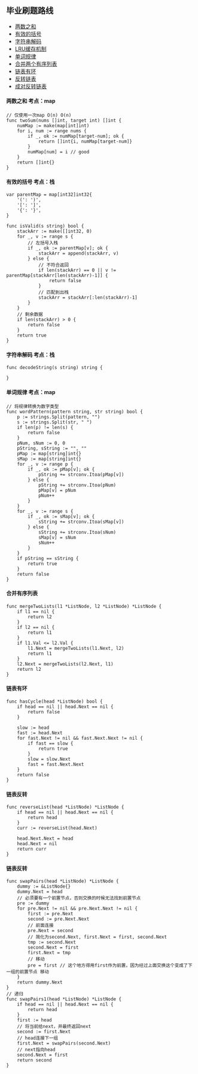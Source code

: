 ## 毕业刷题路线
- [两数之和](#twoSum)
- [有效的括号](#isValid)
- [字符串解码](#decodeString)
- [LRU缓存机制](#LRU)
- [单词规律](#wordPattern)
- [合并两个有序列表](#mergeTwoLists)
- [链表有环](#hasCycle)
- [反转链表](#reverseList)
- [成对反转链表](#swapPairs)
  
#### 两数之和 考点：map
<span id="twoSum"></span>
```
// 仅使用一次map O(n) O(n)
func twoSum(nums []int, target int) []int {
	numMap := make(map[int]int)
	for i, num := range nums {
		if _, ok := numMap[target-num]; ok {
			return []int{i, numMap[target-num]}
		}
		numMap[num] = i // good
	}
	return []int{}
}
```
#### 有效的括号 考点：栈
<span id="isValid"></span>
```
var parentMap = map[int32]int32{
	'(': ')',
	'[': ']',
	'{': '}',
}

func isValid(s string) bool {
	stackArr := make([]int32, 0)
	for _, v := range s {
		// 左括号入栈
		if _, ok := parentMap[v]; ok {
			stackArr = append(stackArr, v)
		} else {
			// 不符合返回
			if len(stackArr) == 0 || v != parentMap[stackArr[len(stackArr)-1]] {
				return false
			}
			// 匹配到出栈
			stackArr = stackArr[:len(stackArr)-1]
		}
	}
	// 剩余数据
	if len(stackArr) > 0 {
		return false
	}
	return true
}
```
#### 字符串解码 考点：栈
<span id="decodeString"></span>
```
func decodeString(s string) string {

}
```
#### 单词规律 考点：map
<span id="wordPattern"></span>
```
// 将规律转换为数字类型
func wordPattern(pattern string, str string) bool {
	p := strings.Split(pattern, "")
	s := strings.Split(str, " ")
	if len(p) != len(s) {
		return false
	}
	pNum, sNum := 0, 0
	pString, sString := "", ""
	pMap := map[string]int{}
	sMap := map[string]int{}
	for _, v := range p {
		if _, ok := pMap[v]; ok {
			pString += strconv.Itoa(pMap[v])
		} else {
			pString += strconv.Itoa(pNum)
			pMap[v] = pNum
			pNum++
		}
	}
	for _, v := range s {
		if _, ok := sMap[v]; ok {
			sString += strconv.Itoa(sMap[v])
		} else {
			sString += strconv.Itoa(sNum)
			sMap[v] = sNum
			sNum++
		}
	}
	if pString == sString {
		return true
	}
	return false
}
```
#### 合并有序列表
<span id="mergeTwoLists"></span>
```
func mergeTwoLists(l1 *ListNode, l2 *ListNode) *ListNode {
 	if l1 == nil {
 		return l2
 	}
 	if l2 == nil {
 		return l1
 	}
 	if l1.Val <= l2.Val {
 		l1.Next = mergeTwoLists(l1.Next, l2)
 		return l1
 	}
 	l2.Next = mergeTwoLists(l2.Next, l1)
 	return l2
}
```
#### 链表有环
<span id="hasCycle"></span>
```
func hasCycle(head *ListNode) bool {
	if head == nil || head.Next == nil {
		return false
	}

	slow := head
	fast := head.Next
	for fast.Next != nil && fast.Next.Next != nil {
		if fast == slow {
			return true
		}
		slow = slow.Next
		fast = fast.Next.Next
	}
	return false
}
```
#### 链表反转
<span id="reverseList"></span>
```
func reverseList(head *ListNode) *ListNode {
	if head == nil || head.Next == nil {
		return head
	}
	curr := reverseList(head.Next)

	head.Next.Next = head
	head.Next = nil
	return curr
}
```
#### 链表反转
<span id="swapPairs"></span>
```
func swapPairs(head *ListNode) *ListNode {
	dummy := &ListNode{}
	dummy.Next = head
	// 必须要有一个前置节点，否则交换的时候无法找到前置节点
	pre := dummy
	for pre.Next != nil && pre.Next.Next != nil {
		first := pre.Next
		second := pre.Next.Next
		// 前面连接
		pre.Next = second
		// 简化为second.Next, first.Next = first, second.Next
		tmp := second.Next
		second.Next = first
		first.Next = tmp
		// 移动
		pre = first // 这个地方得用first作为前置，因为经过上面交换这个变成了下一组的前置节点 移动
	}
	return dummy.Next
}
// 递归
func swapPairs1(head *ListNode) *ListNode {
   	if head == nil || head.Next == nil {
		return head
	}
    first := head 
	// 将当前给next，并最终返回next
	second := first.Next
	// head连接下一组
	first.Next = swapPairs(second.Next)
	// next指向head
	second.Next = first
	return second
}

```
